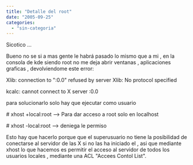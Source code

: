 ```yaml
---
title: "Detalle del root"
date: "2005-09-25"
categories: 
  - "sin-categoria"
---
```


Sicotico ...

Bueno no se si a mas gente le habrá pasado lo mismo que a mi , en la consola de kde siendo root no me deja abrir ventanas , aplicaciones graficas , devolviendome este error:

Xlib: connection to ":0.0" refused by server Xlib: No protocol specified

kcalc: cannot connect to X server :0.0

para solucionarlo solo hay que ejecutar como usuario

\# xhost +local:root --> Para dar acceso a root solo en localhost

\# xhost -local:root --> deniega le permiso

Esto hay que hacerlo porque que el superusuario no tiene la posibilidad de conectarse al servidor de las X si no las ha iniciado el , asi que mediante xhost lo que hacemos es permitir el acceso al servidor de todos los usuarios locales , mediante una ACL "Accees Contol List".
